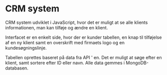 <h1>CRM system</h1>

<p>CRM system udviklet i JavaScript, hvor det er muligt at se alle klients informationen, man kan tilføje og ændre en klient. </p>


<p>Interfacet er en enkelt side, hvor der er kunder tabellen, en knap til tilføjelse af en ny klient samt en overskrift med firmaets logo og en kundesøgningslinje.</p>

<p>Tabellen oprettes baseret på data fra API ' en. Det er muligt at søge efter en klient, samt sortere efter ID eller navn. Alle data gemmes i MongoDB-databasen.</p>

